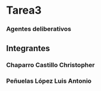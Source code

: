 # Tarea3

### Agentes deliberativos

## Integrantes

### Chaparro Castillo Christopher
### Peñuelas López Luis Antonio
